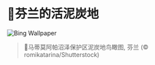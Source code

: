 # 🔖芬兰的活泥炭地

![Bing Wallpaper](https://www.bing.com/th?id=OHR.MartimoaapaFinland_ZH-CN1066271356_1920x1080.jpg&rf=LaDigue_1920x1080.jpg&pid=hp)

> 📝马蒂莫阿帕沼泽保护区泥炭地鸟瞰图, 芬兰 (© romikatarina/Shutterstock)

